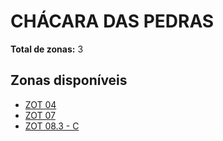 # CHÁCARA DAS PEDRAS

**Total de zonas:** 3

## Zonas disponíveis

- [ZOT 04](./zot-04.md)
- [ZOT 07](./zot-07.md)
- [ZOT 08.3 - C](./zot-083---c.md)